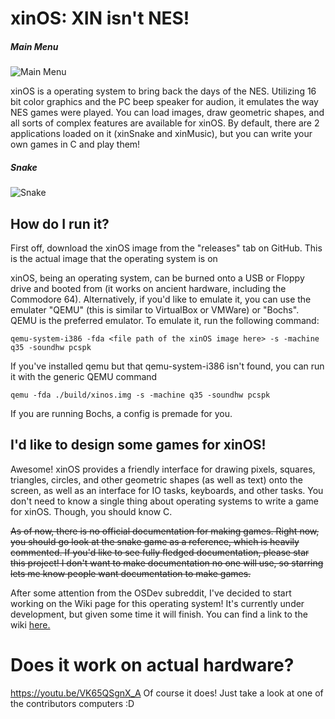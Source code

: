 # xinOS: XIN isn't NES!

##### Main Menu


![Main Menu](https://i.imgur.com/mgvcyMW.png "Main Menu")

xinOS is a operating system to bring back the days of the NES. Utilizing 16 bit color graphics and the PC beep speaker for audion, it emulates the way NES games were played. You can load images, draw geometric shapes, and all sorts of complex features are available for xinOS. By default, there are 2 applications loaded on it (xinSnake and xinMusic), but you can write your own games in C and play them!

##### Snake
![Snake](https://i.imgur.com/tQgdJs6.png "Snake")

## How do I run it?
First off, download the xinOS image from the "releases" tab on GitHub. This is the actual image that the operating system is on

xinOS, being an operating system, can be burned onto a USB or Floppy drive and booted from (it works on ancient hardware, including the Commodore 64). Alternatively, if you'd like to emulate it, you can use the emulater "QEMU" (this is similar to VirtualBox or VMWare) or "Bochs". QEMU is the preferred emulator. To emulate it, run the following command:

```
qemu-system-i386 -fda <file path of the xinOS image here> -s -machine q35 -soundhw pcspk
```

If you've installed qemu but that qemu-system-i386 isn't found, you can run it with the generic QEMU command

```
qemu -fda ./build/xinos.img -s -machine q35 -soundhw pcspk
```

If you are running Bochs, a config is premade for you.

## I'd like to design some games for xinOS!
Awesome! xinOS provides a friendly interface for drawing pixels, squares, triangles, circles, and other geometric shapes (as well as text) onto the screen, as well as an interface for IO tasks, keyboards, and other tasks. You don't need to know a single thing about operating systems to write a game for xinOS. Though, you should know C.

~~As of now, there is no official documentation for making games. Right now, you should go look at the snake game as a reference, which is heavily commented. If you'd like to see fully fledged documentation, please star this project! I don't want to make documentation no one will use, so starring lets me know people want documentation to make games.~~

After some attention from the OSDev subreddit, I've decided to start working on the Wiki page for this operating system! It's currently under development, but given some time it will finish. You can find a link to the wiki [here.](https://github.com/pepsipu/xinOS/wiki)

# Does it work on actual hardware?
https://youtu.be/VK65QSgnX_A
Of course it does! Just take a look at one of the contributors computers :D
